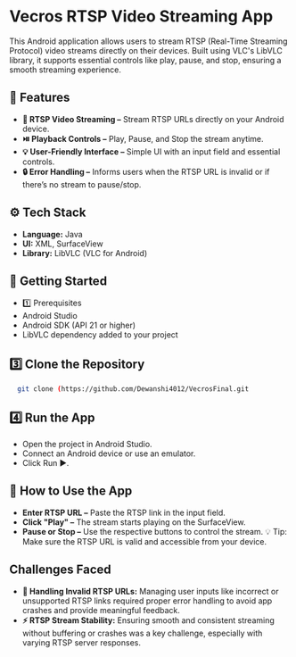 # Vecros RTSP Video Streaming App
This Android application allows users to stream RTSP (Real-Time Streaming Protocol) video streams directly on their devices. Built using VLC's LibVLC library, it supports essential controls like play, pause, and stop, ensuring a smooth streaming experience.

## 📱 Features
- **🎥 RTSP Video Streaming –** Stream RTSP URLs directly on your Android device.
- **⏯️ Playback Controls –** Play, Pause, and Stop the stream anytime.
- **💡 User-Friendly Interface –** Simple UI with an input field and essential controls.
- **🔒 Error Handling –** Informs users when the RTSP URL is invalid or if there’s no stream to pause/stop.

## ⚙️ Tech Stack
- **Language:** Java
- **UI:** XML, SurfaceView
- **Library:** LibVLC (VLC for Android)

## 🚀 Getting Started
- 1️⃣ Prerequisites
- Android Studio
- Android SDK (API 21 or higher)
- LibVLC dependency added to your project

## 3️⃣ Clone the Repository
```bash
  git clone (https://github.com/Dewanshi4012/VecrosFinal.git
  ```

## 4️⃣ Run the App
- Open the project in Android Studio.
- Connect an Android device or use an emulator.
- Click Run ▶️.

## 📖 How to Use the App
- **Enter RTSP URL –** Paste the RTSP link in the input field.
- **Click "Play" –** The stream starts playing on the SurfaceView.
- **Pause or Stop –** Use the respective buttons to control the stream.
💡 Tip: Make sure the RTSP URL is valid and accessible from your device.

## Challenges Faced
- **🔗 Handling Invalid RTSP URLs:** Managing user inputs like incorrect or unsupported RTSP links required proper error handling to avoid app crashes and provide meaningful feedback.
- **⚡ RTSP Stream Stability:** Ensuring smooth and consistent streaming without buffering or crashes was a key challenge, especially with varying RTSP server responses.
